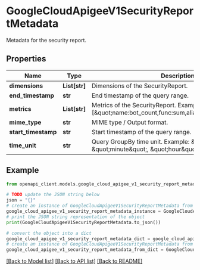 # GoogleCloudApigeeV1SecurityReportMetadata

Metadata for the security report.

## Properties

Name | Type | Description | Notes
------------ | ------------- | ------------- | -------------
**dimensions** | **List[str]** | Dimensions of the SecurityReport. | [optional] 
**end_timestamp** | **str** | End timestamp of the query range. | [optional] 
**metrics** | **List[str]** | Metrics of the SecurityReport. Example: [\&quot;name:bot_count,func:sum,alias:sum_bot_count\&quot;] | [optional] 
**mime_type** | **str** | MIME type / Output format. | [optional] 
**start_timestamp** | **str** | Start timestamp of the query range. | [optional] 
**time_unit** | **str** | Query GroupBy time unit. Example: \&quot;seconds\&quot;, \&quot;minute\&quot;, \&quot;hour\&quot; | [optional] 

## Example

```python
from openapi_client.models.google_cloud_apigee_v1_security_report_metadata import GoogleCloudApigeeV1SecurityReportMetadata

# TODO update the JSON string below
json = "{}"
# create an instance of GoogleCloudApigeeV1SecurityReportMetadata from a JSON string
google_cloud_apigee_v1_security_report_metadata_instance = GoogleCloudApigeeV1SecurityReportMetadata.from_json(json)
# print the JSON string representation of the object
print(GoogleCloudApigeeV1SecurityReportMetadata.to_json())

# convert the object into a dict
google_cloud_apigee_v1_security_report_metadata_dict = google_cloud_apigee_v1_security_report_metadata_instance.to_dict()
# create an instance of GoogleCloudApigeeV1SecurityReportMetadata from a dict
google_cloud_apigee_v1_security_report_metadata_from_dict = GoogleCloudApigeeV1SecurityReportMetadata.from_dict(google_cloud_apigee_v1_security_report_metadata_dict)
```
[[Back to Model list]](../README.md#documentation-for-models) [[Back to API list]](../README.md#documentation-for-api-endpoints) [[Back to README]](../README.md)


